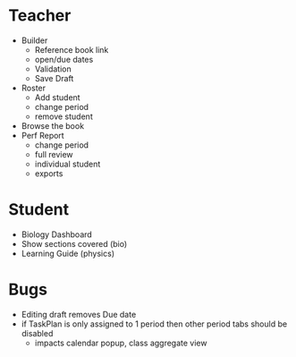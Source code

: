 # Teacher

- Builder
  - Reference book link
  - open/due dates
  - Validation
  - Save Draft
- Roster
  - Add student
  - change period
  - remove student
- Browse the book
- Perf Report
  - change period
  - full review
  - individual student
  - exports

# Student

- Biology Dashboard
- Show sections covered (bio)
- Learning Guide (physics)


# Bugs

- Editing draft removes Due date
- if TaskPlan is only assigned to 1 period then other period tabs should be disabled
  - impacts calendar popup, class aggregate view
